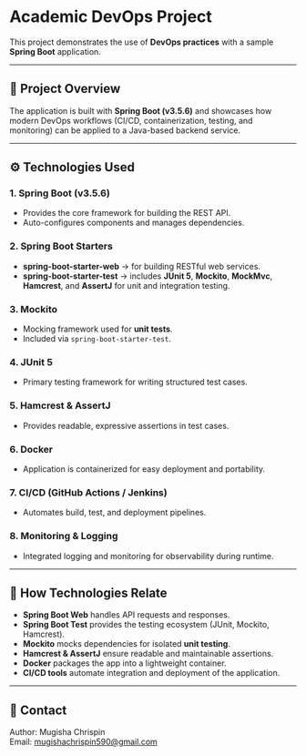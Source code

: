 # Academic DevOps Project

This project demonstrates the use of **DevOps practices** with a sample **Spring Boot** application.

---

## 📌 Project Overview

The application is built with **Spring Boot (v3.5.6)** and showcases how modern DevOps workflows (CI/CD, containerization, testing, and monitoring) can be applied to a Java-based backend service.

---

## ⚙️ Technologies Used

### 1. **Spring Boot (v3.5.6)**

- Provides the core framework for building the REST API.
- Auto-configures components and manages dependencies.

### 2. **Spring Boot Starters**

- **spring-boot-starter-web** → for building RESTful web services.
- **spring-boot-starter-test** → includes **JUnit 5**, **Mockito**, **MockMvc**, **Hamcrest**, and **AssertJ** for unit and integration testing.

### 3. **Mockito**

- Mocking framework used for **unit tests**.
- Included via `spring-boot-starter-test`.

### 4. **JUnit 5**

- Primary testing framework for writing structured test cases.

### 5. **Hamcrest & AssertJ**

- Provides readable, expressive assertions in test cases.

### 6. **Docker**

- Application is containerized for easy deployment and portability.

### 7. **CI/CD (GitHub Actions / Jenkins)**

- Automates build, test, and deployment pipelines.

### 8. **Monitoring & Logging**

- Integrated logging and monitoring for observability during runtime.

---

## 🚀 How Technologies Relate

- **Spring Boot Web** handles API requests and responses.
- **Spring Boot Test** provides the testing ecosystem (JUnit, Mockito, Hamcrest).
- **Mockito** mocks dependencies for isolated **unit testing**.
- **Hamcrest & AssertJ** ensure readable and maintainable assertions.
- **Docker** packages the app into a lightweight container.
- **CI/CD tools** automate integration and deployment of the application.

---

## 📧 Contact

Author: Mugisha Chrispin  
Email: mugishachrispin590@gmail.com
